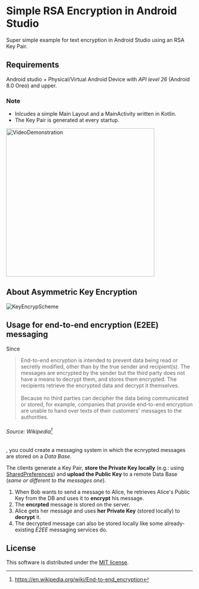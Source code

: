 # Simple RSA Encryption in Android Studio
Super simple example for text encryption in Android Studio using an RSA Key Pair.

## Requirements
Android studio + Physical/Virtual Android Device with *API level 26* (Android 8.0 Oreo) and upper.

### Note
- Inlcudes a simple Main Layout and a MainActivity written in Kotlin.
- The Key Pair is generated at every startup.

<img src="https://user-images.githubusercontent.com/52039988/211099614-d2ffb62e-25dd-4c72-b24f-b4747a3dfc70.gif" alt="VideoDemonstration" width="400"/>


## About Asymmetric Key Encryption
![KeyEncrypScheme](https://upload.wikimedia.org/wikipedia/commons/1/1e/Public_key_signing.svg)

## Usage for end-to-end encryption (E2EE) messaging
Since
> End-to-end encryption is intended to prevent data being read or secretly modified, other than by the true sender and recipient(s). The messages are encrypted by the sender but the third party does not have a means to decrypt them, and stores them encrypted. The recipients retrieve the encrypted data and decrypt it themselves.<br><br>
Because no third parties can decipher the data being communicated or stored, for example, companies that provide end-to-end encryption are unable to hand over texts of their customers' messages to the authorities.

###### Source: Wikipedia[^1]

, you could create a messaging system in which the ecnrypted messages are stored on a *Data Base*.

The clients generate a Key Pair, **store the Private Key locally** (e.g.: using [SharedPreferences](https://developer.android.com/reference/kotlin/android/content/SharedPreferences)) and **upload the Public Key** to a remote Data Base (*same or different to the messages one*).

1. When Bob wants to send a message to Alice, he retrieves Alice's Public Key from the DB and uses it to **encrypt** his message.
2. The **encrpted** message is stored on the server.
3. Alice gets her message and uses **her Private Key** (stored locally) to **decrypt** it.
4. The decrypted message can also be stored locally like some already-existing *E2EE* messaging services do.

## License
This software is distributed under the [MIT license](LICENSE.md).
[^1]: https://en.wikipedia.org/wiki/End-to-end_encryption

